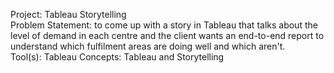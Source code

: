 Project: Tableau Storytelling             
Problem Statement: to come up with a story in Tableau that talks about the level of demand in each centre and the client wants an end-to-end report to understand which fulfilment areas are doing well and which aren't.           
Tool(s): Tableau
Concepts: Tableau and Storytelling
